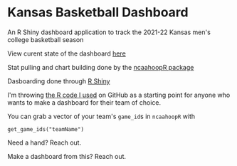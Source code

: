 # Kansas Basketball Dashboard
An R Shiny dashboard application to track the 2021-22 Kansas men's college basketball season

View curent state of the dashboard [here](https://hzr5pf-luke0morris.shinyapps.io/kansas-basketball-2021-22/)

Stat pulling and chart building done by the [ncaahoopR package](https://github.com/lbenz730/ncaahoopR)

Dasboarding done through [R Shiny](https://shiny.rstudio.com/)

I'm throwing [the R code I used](https://github.com/morrisLuke/kansas_basketball_dashboard/blob/master/kubball_public.R) on GitHub as a starting point for anyone who wants to make a dashboard for their team of choice. 

You can grab a vector of your team's `game_id`s in `ncaahoopR` with

```
get_game_ids("teamName")
```

Need a hand? Reach out.

Make a dashboard from this? Reach out.
